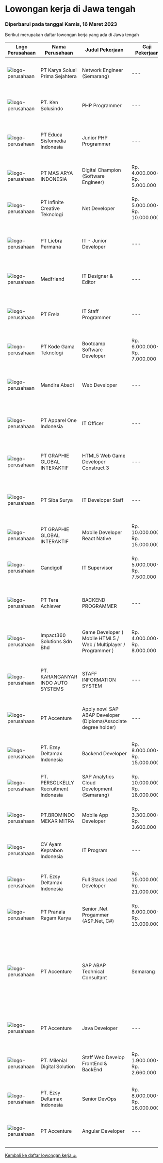 
  # Lowongan kerja di Jawa tengah

  ### Diperbarui pada tanggal Kamis, 16 Maret 2023

  Berikut merupakan daftar lowongan kerja yang ada di Jawa tengah

  |Logo Perusahaan | Nama Perusahaan | Judul Pekerjaan | Gaji Pekerjaan | Lokasi | Deskripsi | Tanggal diunggah | Pranala |
  | -------------- | --------------- | --------------- | --------- | --------- | -------------- | ------- | ----------- |
  |![logo-perusahaan](https://image-service-cdn.seek.com.au/bb0f2c313297f2db3d497466b95d7da85644edc0/ee4dce1061f3f616224767ad58cb2fc751b8d2dc)|PT Karya Solusi Prima Sejahtera|Network Engineer (Semarang)|---|Semarang|Pendidikan minimal D3/S1 Teknik Informatika/Teknik Telekomunikasi Memiliki pengalaman pekerjaan dibidang yang sama minimal 1 tahun Memahami jaringan...|Kamis, 16 Maret 2023|https://www.jobstreet.co.id/id/job/network-engineer-semarang-4264225?token=0~36b107da-d24d-40d4-a077-6aeccba0b6f2&sectionRank=1&jobId=jobstreet-id-job-4264225|
|![logo-perusahaan](https://image-service-cdn.seek.com.au/eeedbf29fb216a252c7c88839dd97e89c90722d5/ee4dce1061f3f616224767ad58cb2fc751b8d2dc)|PT. Ken Solusindo|PHP Programmer|---|Surakarta|Ken Solusindo is looking for candidates to fill in positions as PHP Programmer based in Solo / Yogyakarta with the following terms:Qualifications:...|Rabu, 15 Maret 2023|https://www.jobstreet.co.id/id/job/php-programmer-4263530?token=0~36b107da-d24d-40d4-a077-6aeccba0b6f2&sectionRank=2&jobId=jobstreet-id-job-4263530|
|![logo-perusahaan](https://image-service-cdn.seek.com.au/9e459e4a3ea31c4bf03c13598af4814e9f9938ed/ee4dce1061f3f616224767ad58cb2fc751b8d2dc)|PT Educa Sisfomedia Indonesia|Junior PHP Programmer|---|Salatiga|Persyaratan: Minimal lulusan SMK jurusan RPL/PPLG atau D3/S1 jurusan TI/SI Menguasai bahasa pemrograman PHP dengan baik Menguasai MySQL Query Database...|Rabu, 15 Maret 2023|https://www.jobstreet.co.id/id/job/junior-php-programmer-4249317?token=0~36b107da-d24d-40d4-a077-6aeccba0b6f2&sectionRank=3&jobId=jobstreet-id-job-4249317|
|![logo-perusahaan](https://image-service-cdn.seek.com.au/fafa2a6b360e7b88e1700e48ae3af3a0cb2a5cee/ee4dce1061f3f616224767ad58cb2fc751b8d2dc)|PT MAS ARYA INDONESIA|Digital Champion (Software Engineer)|Rp. 4.000.000-Rp. 5.000.000|Semarang|Requirements: Candidate must possess at least Bachelor's Degree in any field. Required language(s): English At least 1 Year(s) of working experience...|Selasa, 14 Maret 2023|https://www.jobstreet.co.id/id/job/digital-champion-software-engineer-4261822?token=0~36b107da-d24d-40d4-a077-6aeccba0b6f2&sectionRank=4&jobId=jobstreet-id-job-4261822|
|![logo-perusahaan](https://image-service-cdn.seek.com.au/d20d125d8ca5bdece0de8fb044ce325cfd203833/ee4dce1061f3f616224767ad58cb2fc751b8d2dc)|PT Infinite Creative Teknologi|Net Developer|Rp. 5.000.000-Rp. 10.000.000|Jawa Barat|Keuntungan BPJS Kesehatan BPJS Ketenagakerjaan THR Deskripsi PekerjaanWorks from home is our advantage, there's never been a better time to work from...|Rabu, 15 Maret 2023|https://www.jobstreet.co.id/id/job/net-developer-4249947?token=0~36b107da-d24d-40d4-a077-6aeccba0b6f2&sectionRank=5&jobId=jobstreet-id-job-4249947|
|![logo-perusahaan](https://image-service-cdn.seek.com.au/88e5101d01d41bd4a9c04e37ef9cd1cb424ecf32/ee4dce1061f3f616224767ad58cb2fc751b8d2dc)|PT Liebra Permana|IT - Junior Developer|---|Jakarta Utara|About the Role :Do System Development Live Cycle (Gather requirement, Design, Development, SIT-UAT, Training, Production Release)Perform day to day...|Senin, 13 Maret 2023|https://www.jobstreet.co.id/id/job/it-junior-developer-4260312?token=0~36b107da-d24d-40d4-a077-6aeccba0b6f2&sectionRank=6&jobId=jobstreet-id-job-4260312|
|![logo-perusahaan](https://i.ibb.co/sqvTCh9/112815900-stock-vector-no-image-available-icon-flat-vector.webp)|Medfriend|IT Designer & Editor|---|Jawa Tengah|Persyaratan:• Pendidikan D3/S1 Jurusan IT/DKV• Usia Maksimal 25 Tahun• Memahami Adobe Premier dan After Effect (Nilai Plus Menguasai Editing Video...|Rabu, 15 Maret 2023|https://www.jobstreet.co.id/id/job/it-designer-editor-4263147?token=0~36b107da-d24d-40d4-a077-6aeccba0b6f2&sectionRank=7&jobId=jobstreet-id-job-4263147|
|![logo-perusahaan](https://image-service-cdn.seek.com.au/cc8d8c9f0ba1f73a44b17955bdd729eab0a12a93/ee4dce1061f3f616224767ad58cb2fc751b8d2dc)|PT Erela|IT Staff Programmer|---|Semarang|Kualifikasi: Lulusan D3 / S1 Informatika Fresh graduate atau berpengalaman Menguasai pemrograman website (PHP, jQuery) Menguasai query database...|Jumat, 10 Maret 2023|https://www.jobstreet.co.id/id/job/it-staff-programmer-4256867?token=0~36b107da-d24d-40d4-a077-6aeccba0b6f2&sectionRank=8&jobId=jobstreet-id-job-4256867|
|![logo-perusahaan](https://image-service-cdn.seek.com.au/68252c42c4168a1c8c01d2e4780afabda7581fcc/ee4dce1061f3f616224767ad58cb2fc751b8d2dc)|PT Kode Gama Teknologi|Bootcamp Software Developer|Rp. 6.000.000-Rp. 7.000.000|Jakarta Raya|Selected candidates should meet the following requirements: Age maximum 27 years old Possess at least a Diploma/Bachelor's Degree in Computer...|Selasa, 14 Maret 2023|https://www.jobstreet.co.id/id/job/bootcamp-software-developer-4260882?token=0~36b107da-d24d-40d4-a077-6aeccba0b6f2&sectionRank=9&jobId=jobstreet-id-job-4260882|
|![logo-perusahaan](https://i.ibb.co/sqvTCh9/112815900-stock-vector-no-image-available-icon-flat-vector.webp)|Mandira Abadi|Web Developer|---|Jawa Tengah|PT. Mandira Abadi merupakan perusahaan yang bergerak dibidang Pariwisata membutuhkan team yang mampu mendedikasikan diri pada sebuah perusahaan level...|Rabu, 15 Maret 2023|https://www.jobstreet.co.id/id/job/web-developer-1034957262?token=0~36b107da-d24d-40d4-a077-6aeccba0b6f2&sectionRank=10&jobId=jobstreet-id-job-1034957262|
|![logo-perusahaan](https://image-service-cdn.seek.com.au/3d9e4b68d6b8b9bb9c0cf16b925531ad7922f7d4/ee4dce1061f3f616224767ad58cb2fc751b8d2dc)|PT Apparel One Indonesia|IT Officer|---|Semarang|Membuat serta mengembangkan aplikasi sesuai kebutuhan perusahaan Menganalisa kebutuhan user akan reporting dan dashboard Menguasai query Familiar...|Kamis, 09 Maret 2023|https://www.jobstreet.co.id/id/job/it-officer-4256402?token=0~36b107da-d24d-40d4-a077-6aeccba0b6f2&sectionRank=11&jobId=jobstreet-id-job-4256402|
|![logo-perusahaan](https://image-service-cdn.seek.com.au/f9a751ea24d68e4658d0eb7882e2db58a9b95cb0/ee4dce1061f3f616224767ad58cb2fc751b8d2dc)|PT GRAPHIE GLOBAL INTERAKTIF|HTML5 Web Game Developer Construct 3|---|Bali|Deskripsi Pekerjaan : Usia maksimal 35 tahun Pendidikan terakhir minimal D3 Menyenangi dunia aplikasi komputer dan pembuatan game Mempunyai kemampuan...|Minggu, 12 Maret 2023|https://www.jobstreet.co.id/id/job/html5-web-game-developer-construct-3-4258701?token=0~36b107da-d24d-40d4-a077-6aeccba0b6f2&sectionRank=12&jobId=jobstreet-id-job-4258701|
|![logo-perusahaan](https://image-service-cdn.seek.com.au/f8941ef30182eb55b36098f3e149aabdeb319b30/ee4dce1061f3f616224767ad58cb2fc751b8d2dc)|PT Siba Surya|IT Developer Staff|---|Semarang|IT Developer StaffJobdescs: Melakukan maintain program yang sudah ada Membuat proyek program baru sesuai kebutuhan perusahaan Requirements: Usia maks....|Jumat, 10 Maret 2023|https://www.jobstreet.co.id/id/job/it-developer-staff-4244926?token=0~36b107da-d24d-40d4-a077-6aeccba0b6f2&sectionRank=13&jobId=jobstreet-id-job-4244926|
|![logo-perusahaan](https://image-service-cdn.seek.com.au/f9a751ea24d68e4658d0eb7882e2db58a9b95cb0/ee4dce1061f3f616224767ad58cb2fc751b8d2dc)|PT GRAPHIE GLOBAL INTERAKTIF|Mobile Developer React Native|Rp. 10.000.000-Rp. 15.000.000|Jakarta Raya|Kualifikasi : Diutamakan yang sudah berpengalaman dengan react native Android dan IOS minimal dua tahun Bersemangat belajar untuk technology baru...|Selasa, 14 Maret 2023|https://www.jobstreet.co.id/id/job/mobile-developer-react-native-4240205?token=0~36b107da-d24d-40d4-a077-6aeccba0b6f2&sectionRank=14&jobId=jobstreet-id-job-4240205|
|![logo-perusahaan](https://image-service-cdn.seek.com.au/dcc396268d88b894d04aeddf16867b1f51306884/ee4dce1061f3f616224767ad58cb2fc751b8d2dc)|Candigolf|IT Supervisor|Rp. 5.000.000-Rp. 7.500.000|Semarang|Responsibilities: Monitoring and maintaining computer systems and networks. Installing and configuring computer hardware, software, systems, networks,...|Selasa, 07 Maret 2023|https://www.jobstreet.co.id/id/job/it-supervisor-4252083?token=0~36b107da-d24d-40d4-a077-6aeccba0b6f2&sectionRank=15&jobId=jobstreet-id-job-4252083|
|![logo-perusahaan](https://image-service-cdn.seek.com.au/908853dd444a9b195e5a99b245b9822624c535be/ee4dce1061f3f616224767ad58cb2fc751b8d2dc)|PT Tera Achiever|BACKEND PROGRAMMER|---|Jawa Tengah|BACKEND PROGRAMMERDeskripsi Pekerjaan :•         Mengembangkan aplikasi back end atau front end Web / Mobile.•         Melakukan troubleshoot jika ada...|Kamis, 09 Maret 2023|https://www.jobstreet.co.id/id/job/backend-programmer-4234933?token=0~36b107da-d24d-40d4-a077-6aeccba0b6f2&sectionRank=16&jobId=jobstreet-id-job-4234933|
|![logo-perusahaan](https://image-service-cdn.seek.com.au/35b00a50395e5c8ad6bf2130dfd2a19f9f4bbec5/ee4dce1061f3f616224767ad58cb2fc751b8d2dc)|Impact360 Solutions Sdn Bhd|Game Developer ( Mobile HTML5 / Web / Multiplayer / Programmer )|Rp. 4.000.000-Rp. 8.000.000|Aceh|We are hiring remote HTML5 game developers from all parts of Indonesia. If you have real experience building HTML5 games or applications, you're...|Selasa, 14 Maret 2023|https://www.jobstreet.co.id/id/job/game-developer-mobile-html5-web-multiplayer-programmer-5315725/origin/my?token=0~36b107da-d24d-40d4-a077-6aeccba0b6f2&sectionRank=17&jobId=jobstreet-my-job-5315725|
|![logo-perusahaan](https://image-service-cdn.seek.com.au/727da518b9afc5b729d0249a437e64d9c823134a/ee4dce1061f3f616224767ad58cb2fc751b8d2dc)|PT. KARANGANYAR INDO AUTO SYSTEMS|STAFF INFORMATION SYSTEM|---|Surakarta|Mengembangkan sistem program yang ada di perusahaan Bertanggung jawab terhadap instalansi jaringan, LAN, WAN, Router Microtik, dan troubleshooting...|Rabu, 08 Maret 2023|https://www.jobstreet.co.id/id/job/staff-information-system-4253725?token=0~36b107da-d24d-40d4-a077-6aeccba0b6f2&sectionRank=18&jobId=jobstreet-id-job-4253725|
|![logo-perusahaan](https://image-service-cdn.seek.com.au/1c2e28fa09a87d89b9dac6106fdc6fa435c484bb/ee4dce1061f3f616224767ad58cb2fc751b8d2dc)|PT Accenture|Apply now! SAP ABAP Developer (Diploma/Associate degree holder)|---|Semarang|Program, design and maintain software applications Support analysis, and implementation of technology solutions based on client requirements Identify...|Jumat, 10 Maret 2023|https://www.jobstreet.co.id/id/job/apply-now!-sap-abap-developer-diploma-associate-degree-holder-4257508?token=0~36b107da-d24d-40d4-a077-6aeccba0b6f2&sectionRank=19&jobId=jobstreet-id-job-4257508|
|![logo-perusahaan](https://image-service-cdn.seek.com.au/2d2137537ebe77f31cf10a92c8b27d22bfb1e13f/ee4dce1061f3f616224767ad58cb2fc751b8d2dc)|PT. Ezsy Deltamax Indonesia|Backend Developer|Rp. 8.000.000-Rp. 15.000.000|Jakarta Raya|Responsibilities Build scalable backend architecture and reusable code and libraries for future use Optimization of the application and its services...|Kamis, 09 Maret 2023|https://www.jobstreet.co.id/id/job/backend-developer-4235644?token=0~36b107da-d24d-40d4-a077-6aeccba0b6f2&sectionRank=20&jobId=jobstreet-id-job-4235644|
|![logo-perusahaan](https://image-service-cdn.seek.com.au/a778cc2d537d275f0abc3d64068f14c4c640057e/ee4dce1061f3f616224767ad58cb2fc751b8d2dc)|PT. PERSOLKELLY Recruitment Indonesia|SAP Analytics Cloud Development (Semarang)|Rp. 10.000.000-Rp. 18.000.000|Semarang|Qualifications Bachelor's degree in Information Technology, Computer Science or other relevant field Minimum of 3 years of work experience in relevant...|Jumat, 10 Maret 2023|https://www.jobstreet.co.id/id/job/sap-analytics-cloud-development-semarang-4256989?token=0~36b107da-d24d-40d4-a077-6aeccba0b6f2&sectionRank=21&jobId=jobstreet-id-job-4256989|
|![logo-perusahaan](https://image-service-cdn.seek.com.au/745a3edbeea638833f47aa0c9a4f7583e9d244dc/ee4dce1061f3f616224767ad58cb2fc751b8d2dc)|PT.BROMINDO MEKAR MITRA|Mobile App Developer|Rp. 3.300.000-Rp. 3.600.000|Semarang|Kualifikasi : Pendidikan D3/S1 Teknik Informatika/Sistem Informasi/Desain Komunikasi Visual, terbuka untuk lulusan SMK Ilmu Komputer/Multimedia. Usia...|Jumat, 10 Maret 2023|https://www.jobstreet.co.id/id/job/mobile-app-developer-4236552?token=0~36b107da-d24d-40d4-a077-6aeccba0b6f2&sectionRank=22&jobId=jobstreet-id-job-4236552|
|![logo-perusahaan](https://image-service-cdn.seek.com.au/f7b87875543f0313bb2d6baabd7667ea37f5d624/ee4dce1061f3f616224767ad58cb2fc751b8d2dc)|CV Ayam Keprabon Indonesia|IT Program|---|Surakarta|Kualifikasi  Usia maksimal 35 Tahun Pendidikan minimal S1 jurusan teknik informatika atau sistemm informatika atau bidang yang sama Menguasai bahasa...|Sabtu, 11 Maret 2023|https://www.jobstreet.co.id/id/job/it-program-4258342?token=0~36b107da-d24d-40d4-a077-6aeccba0b6f2&sectionRank=23&jobId=jobstreet-id-job-4258342|
|![logo-perusahaan](https://image-service-cdn.seek.com.au/8a2de8f5d944ef49521e68e3e5cdf41cb6bf9685/ee4dce1061f3f616224767ad58cb2fc751b8d2dc)|PT. Ezsy Deltamax Indonesia|Full Stack Lead Developer|Rp. 15.000.000-Rp. 21.000.000|Jakarta Raya|Responsibilities Plan and execute kanban tasks and sprints in a team Participate in daily stand-ups and scrum meetings with the team Coordinate and...|Kamis, 09 Maret 2023|https://www.jobstreet.co.id/id/job/full-stack-lead-developer-4235383?token=0~36b107da-d24d-40d4-a077-6aeccba0b6f2&sectionRank=24&jobId=jobstreet-id-job-4235383|
|![logo-perusahaan](https://image-service-cdn.seek.com.au/96868915a712bdce9a839af10d064420ae49947f/ee4dce1061f3f616224767ad58cb2fc751b8d2dc)|PT Pranala Ragam Karya|Senior .Net Progammer (ASP.Net, C#)|Rp. 8.000.000-Rp. 13.000.000|Jawa Barat|Responsibilities: Design, develop and maintain applications in a reusable and easy to change manner to support business growth. Develop and maintain...|Jumat, 10 Maret 2023|https://www.jobstreet.co.id/id/job/senior-.net-progammer-asp.net-c-4237081?token=0~36b107da-d24d-40d4-a077-6aeccba0b6f2&sectionRank=25&jobId=jobstreet-id-job-4237081|
|![logo-perusahaan](https://image-service-cdn.seek.com.au/1c2e28fa09a87d89b9dac6106fdc6fa435c484bb/ee4dce1061f3f616224767ad58cb2fc751b8d2dc)|PT Accenture|SAP ABAP Technical Consultant | Semarang|---|Semarang|Key responsibilities may include: Planning, monitoring, and managing all development tasks. Create development standards and checklists. Supervising,...|Kamis, 09 Maret 2023|https://www.jobstreet.co.id/id/job/sap-abap-technical-consultant-%7C-semarang-4236183?token=0~36b107da-d24d-40d4-a077-6aeccba0b6f2&sectionRank=26&jobId=jobstreet-id-job-4236183|
|![logo-perusahaan](https://image-service-cdn.seek.com.au/1c2e28fa09a87d89b9dac6106fdc6fa435c484bb/ee4dce1061f3f616224767ad58cb2fc751b8d2dc)|PT Accenture|Java Developer|---|Semarang|Designs, codes or configures, tests, debugs, deploys, documents and maintains web service applications using a variety of software development...|Jumat, 10 Maret 2023|https://www.jobstreet.co.id/id/job/java-developer-4257485?token=0~36b107da-d24d-40d4-a077-6aeccba0b6f2&sectionRank=27&jobId=jobstreet-id-job-4257485|
|![logo-perusahaan](https://image-service-cdn.seek.com.au/38ec35703a6ef52bb9ebc03fac24172cbe4cba1f/ee4dce1061f3f616224767ad58cb2fc751b8d2dc)|PT. Milenial Digital Solution|Staff Web Develop FrontEnd & BackEnd|Rp. 1.900.000-Rp. 2.660.000|Purwokerto|Info Lowongan Kerja META SOLUTION. Web Front End Developer &amp; Web Back End DeveloperFront-End Developer:Qualification:- Develop, maintain and...|Senin, 13 Maret 2023|https://www.jobstreet.co.id/id/job/staff-web-develop-frontend-backend-4258813?token=0~36b107da-d24d-40d4-a077-6aeccba0b6f2&sectionRank=28&jobId=jobstreet-id-job-4258813|
|![logo-perusahaan](https://image-service-cdn.seek.com.au/2d2137537ebe77f31cf10a92c8b27d22bfb1e13f/ee4dce1061f3f616224767ad58cb2fc751b8d2dc)|PT. Ezsy Deltamax Indonesia|Senior DevOps|Rp. 8.000.000-Rp. 16.000.000|Jakarta Raya|Responsibilities Automate CI/CD Optimization of the application and its services for maximum speed and scalability Implementation of security and data...|Kamis, 09 Maret 2023|https://www.jobstreet.co.id/id/job/senior-devops-4235659?token=0~36b107da-d24d-40d4-a077-6aeccba0b6f2&sectionRank=29&jobId=jobstreet-id-job-4235659|
|![logo-perusahaan](https://image-service-cdn.seek.com.au/1c2e28fa09a87d89b9dac6106fdc6fa435c484bb/ee4dce1061f3f616224767ad58cb2fc751b8d2dc)|PT Accenture|Angular Developer|---|Semarang|Program, design and maintain software applications Support analysis, and implementation of technology solutions based on client requirements Identify...|Selasa, 07 Maret 2023|https://www.jobstreet.co.id/id/job/angular-developer-4251954?token=0~36b107da-d24d-40d4-a077-6aeccba0b6f2&sectionRank=30&jobId=jobstreet-id-job-4251954|


  [Kembali ke daftar lowongan kerja 🔙](../README.md#daftar-lowongan-kerja)
  